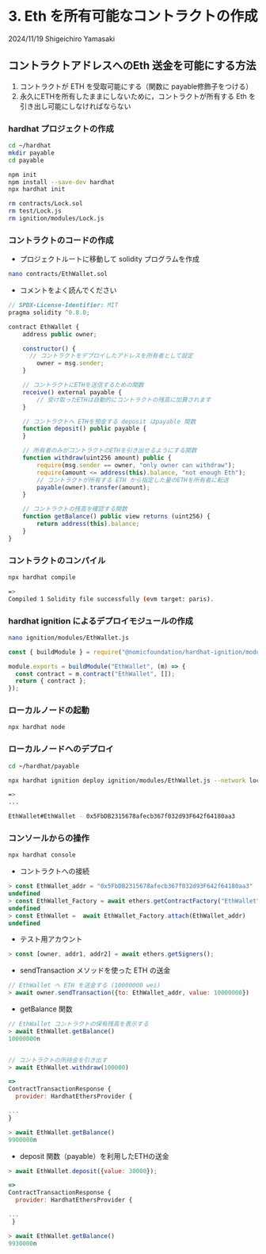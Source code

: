 # 3. Eth を所有可能なコントラクトの作成

2024/11/19
Shigeichiro Yamasaki

## コントラクトアドレスへのEth 送金を可能にする方法

1. コントラクトが ETH を受取可能にする（関数に payable修飾子をつける）
2. 永久にETHを所有したままにしないために，コントラクトが所有する Eth を引き出し可能にしなければならない
 
### hardhat プロジェクトの作成

```bash
cd ~/hardhat
mkdir payable
cd payable

npm init
npm install --save-dev hardhat
npx hardhat init

rm contracts/Lock.sol
rm test/Lock.js
rm ignition/modules/Lock.js

```
### コントラクトのコードの作成

* プロジェクトルートに移動して solidity プログラムを作成

```bash
nano contracts/EthWallet.sol
```

* コメントをよく読んでください
  
```js
// SPDX-License-Identifier: MIT
pragma solidity ^0.8.0;

contract EthWallet {
    address public owner;

    constructor() {
      // コントラクトをデプロイしたアドレスを所有者として設定
        owner = msg.sender; 
    }

    // コントラクトにETHを送信するための関数
    receive() external payable {
        // 受け取ったETHは自動的にコントラクトの残高に加算されます
    }

    // コントラクトへ ETHを預金する deposit はpayable 関数
    function deposit() public payable {
    }

    // 所有者のみがコントラクトのETHを引き出せるようにする関数
    function withdraw(uint256 amount) public {
        require(msg.sender == owner, "only owner can withdraw");
        require(amount <= address(this).balance, "not enough Eth");
        // コントラクトが所有する ETH から指定した量のETHを所有者に転送
        payable(owner).transfer(amount);
    }

    // コントラクトの残高を確認する関数
    function getBalance() public view returns (uint256) {
        return address(this).balance;
    }
}
```

### コントラクトのコンパイル

```bash
npx hardhat compile

=>
Compiled 1 Solidity file successfully (evm target: paris).
```


### hardhat ignition によるデプロイモジュールの作成

```bash
nano ignition/modules/EthWallet.js
```


```js
const { buildModule } = require("@nomicfoundation/hardhat-ignition/modules");

module.exports = buildModule("EthWallet", (m) => {
  const contract = m.contract("EthWallet", []);
  return { contract };
});
```

### ローカルノードの起動

```bash
npx hardhat node
```

### ローカルノードへのデプロイ

```bash
cd ~/hardhat/payable
```


```bash
npx hardhat ignition deploy ignition/modules/EthWallet.js --network localhost

=>
...

EthWallet#EthWallet - 0x5FbDB2315678afecb367f032d93F642f64180aa3
```


### コンソールからの操作

```bash
npx hardhat console
```

* コントラクトへの接続

```js
> const EthWallet_addr = "0x5FbDB2315678afecb367f032d93F642f64180aa3"
undefined
> const EthWallet_Factory = await ethers.getContractFactory("EthWallet")
undefined
> const EthWallet =  await EthWallet_Factory.attach(EthWallet_addr)
undefined
```

* テスト用アカウント

```js
> const [owner, addr1, addr2] = await ethers.getSigners();
```

* sendTransaction メソッドを使った ETH の送金

```js
// EthWallet へ ETH を送金する (10000000 wei)
> await owner.sendTransaction({to: EthWallet_addr, value: 10000000})

```

* getBalance 関数

```js
// EthWallet コントラクトの保有残高を表示する
> await EthWallet.getBalance()
10000000n


// コントラクトの所持金を引き出す
> await EthWallet.withdraw(100000)

=>
ContractTransactionResponse {
  provider: HardhatEthersProvider {

...
}

> await EthWallet.getBalance()
9900000n
```

* deposit 関数（payable）を利用したETHの送金

```js
> await EthWallet.deposit({value: 30000});

=>
ContractTransactionResponse {
  provider: HardhatEthersProvider {

...
 }

> await EthWallet.getBalance()
9930000n
```

